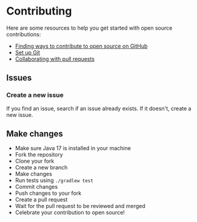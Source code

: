 # Contributing

Here are some resources to help you get started with open source contributions:

* [Finding ways to contribute to open source on GitHub](https://docs.github.com/en/get-started/exploring-projects-on-github/finding-ways-to-contribute-to-open-source-on-github)
* [Set up Git](https://docs.github.com/en/get-started/quickstart/set-up-git)
* [Collaborating with pull requests](https://docs.github.com/en/github/collaborating-with-pull-requests)

## Issues

### Create a new issue

If you find an issue, search if an issue already exists. If it doesn't, create a new issue.

## Make changes

* Make sure Java 17 is installed in your machine
* Fork the repository
* Clone your fork
* Create a new branch
* Make changes
* Run tests using `./gradlew test`
* Commit changes
* Push changes to your fork
* Create a pull request
* Wait for the pull request to be reviewed and merged
* Celebrate your contribution to open source!
